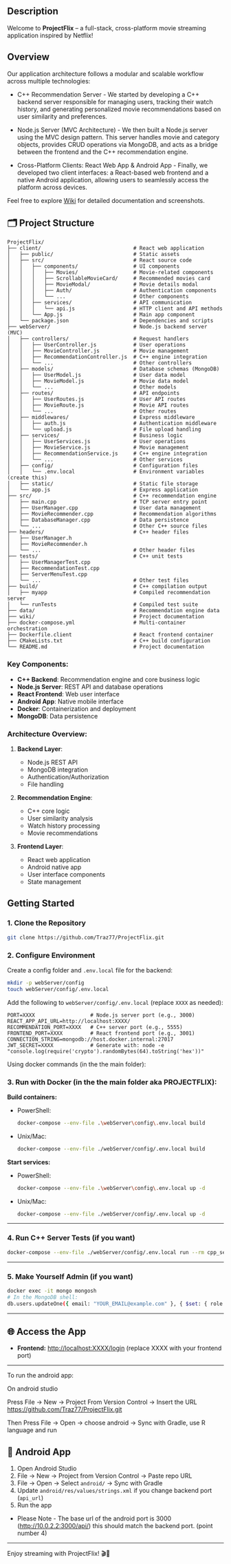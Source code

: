 ## Description

Welcome to **ProjectFlix** – a full-stack, cross-platform movie streaming application inspired by Netflix! 

## Overview

Our application architecture follows a modular and scalable workflow across multiple technologies:

- C++ Recommendation Server - 
We started by developing a C++ backend server responsible for managing users, tracking their watch history, and generating personalized movie recommendations based on user similarity and preferences.

- Node.js Server (MVC Architecture) - 
We then built a Node.js server using the MVC design pattern. This server handles movie and category objects, provides CRUD operations via MongoDB, and acts as a bridge between the frontend and the C++ recommendation engine.

- Cross-Platform Clients: React Web App & Android App - 
Finally, we developed two client interfaces: a React-based web frontend and a native Android application, allowing users to seamlessly access the platform across devices.

Feel free to explore [Wiki](wiki/) for detailed documentation and screenshots.

## 🗂️ Project Structure
```
ProjectFlix/
├── client/                              # React web application 
│   ├── public/                          # Static assets
│   ├── src/                             # React source code
│   │   ├── components/                  # UI components
│   │   │   ├── Movies/                  # Movie-related components
│   │   │   ├── ScrollableMovieCard/     # Recommended movies card
│   │   │   ├── MovieModal/              # Movie details modal
│   │   │   ├── Auth/                    # Authentication components
│   │   │   └── ...                      # Other components
│   │   ├── services/                    # API communication
│   │   │   └── api.js                   # HTTP client and API methods
│   │   └── App.js                       # Main app component
│   └── package.json                     # Dependencies and scripts
├── webServer/                           # Node.js backend server (MVC)
│   ├── controllers/                     # Request handlers
│   │   ├── UserController.js            # User operations
│   │   ├── MovieController.js           # Movie management
│   │   ├── RecommendationController.js  # C++ engine integration
│   │   └── ...                          # Other controllers
│   ├── models/                          # Database schemas (MongoDB)
│   │   ├── UserModel.js                 # User data model
│   │   ├── MovieModel.js                # Movie data model
│   │   └── ...                          # Other models
│   ├── routes/                          # API endpoints
│   │   ├── UserRoutes.js                # User API routes
│   │   ├── MovieRoute.js                # Movie API routes
│   │   └── ...                          # Other routes
│   ├── middlewares/                     # Express middleware
│   │   ├── auth.js                      # Authentication middleware
│   │   └── upload.js                    # File upload handling
│   ├── services/                        # Business logic
│   │   ├── UserServices.js              # User operations
│   │   ├── MovieService.js              # Movie management
│   │   ├── RecommendationService.js     # C++ engine integration
│   │   └── ...                          # Other services
│   ├── config/                          # Configuration files
│   │   └── .env.local                   # Environment variables (create this)
│   ├── static/                          # Static file storage
│   └── app.js                           # Express application
├── src/                                 # C++ recommendation engine
│   ├── main.cpp                         # TCP server entry point
│   ├── UserManager.cpp                  # User data management
│   ├── MovieRecommender.cpp             # Recommendation algorithms
│   ├── DatabaseManager.cpp              # Data persistence
│   └── ...                              # Other C++ source files
├── headers/                             # C++ header files
│   ├── UserManager.h
│   ├── MovieRecommender.h
│   └── ...                              # Other header files
├── tests/                               # C++ unit tests
│   ├── UserManagerTest.cpp
│   ├── RecommendationTest.cpp
│   ├── ServerMenuTest.cpp
│   └── ...                              # Other test files
├── build/                               # C++ compilation output
│   ├── myapp                            # Compiled recommendation server
│   └── runTests                         # Compiled test suite
├── data/                                # Recommendation engine data
├── wiki/                                # Project documentation
├── docker-compose.yml                   # Multi-container orchestration
├── Dockerfile.client                    # React frontend container
├── CMakeLists.txt                       # C++ build configuration
└── README.md                            # Project documentation
```

### Key Components:

- **C++ Backend**: Recommendation engine and core business logic
- **Node.js Server**: REST API and database operations
- **React Frontend**: Web user interface
- **Android App**: Native mobile interface
- **Docker**: Containerization and deployment
- **MongoDB**: Data persistence

### Architecture Overview:

1. **Backend Layer**:
   - Node.js REST API
   - MongoDB integration
   - Authentication/Authorization
   - File handling

3. **Recommendation Engine**:
   - C++ core logic
   - User similarity analysis
   - Watch history processing
   - Movie recommendations

3. **Frontend Layer**:
   - React web application
   - Android native app
   - User interface components
   - State management

## Getting Started

### 1. Clone the Repository

```sh
git clone https://github.com/Traz77/ProjectFlix.git
```

### 2. Configure Environment

Create a config folder and `.env.local` file for the backend:

```sh
mkdir -p webServer/config
touch webServer/config/.env.local
```

Add the following to `webServer/config/.env.local` (replace `XXXX` as needed):

```env
PORT=XXXX                  # Node.js server port (e.g., 3000)
REACT_APP_API_URL=http://localhost:XXXX/
RECOMMENDATION_PORT=XXXX   # C++ server port (e.g., 5555)
FRONTEND_PORT=XXXX         # React frontend port (e.g., 3001)
CONNECTION_STRING=mongodb://host.docker.internal:27017
JWT_SECRET=XXXX            # Generate with: node -e "console.log(require('crypto').randomBytes(64).toString('hex'))"
```

Using docker commands (in the the main folder): 

### 3. Run with Docker (in the the main folder aka PROJECTFLIX):

**Build containers:**

- PowerShell:
  ```sh
  docker-compose --env-file .\webServer\config\.env.local build
  ```
- Unix/Mac:
  ```sh
  docker-compose --env-file ./webServer/config/.env.local build
  ```

**Start services:**

- PowerShell:
  ```sh
  docker-compose --env-file .\webServer\config\.env.local up -d
  ```
- Unix/Mac:
  ```sh
  docker-compose --env-file ./webServer/config/.env.local up -d
  ```

---
### 4. Run C++ Server Tests (if you want)

```sh
docker-compose --env-file ./webServer/config/.env.local run --rm cpp_server ./runTests
```

---

### 5. Make Yourself Admin (if you want)

```sh
docker exec -it mongo mongosh
# In the MongoDB shell:
db.users.updateOne({ email: "YOUR_EMAIL@example.com" }, { $set: { role: "admin" } })
```

---
## 🌐 Access the App

- **Frontend:** [http://localhost:XXXX/login](http://localhost:XXXX/login) (replace XXXX with your frontend port)

---

To run the android app: 

On android studio

Press File -> New -> Project From Version Control -> Insert the URL https://github.com/Traz77/ProjectFlix.git

Then Press File -> Open -> choose android -> Sync with Gradle, use R language and run 

## 📱 Android App

1. Open Android Studio
2. File → New → Project from Version Control → Paste repo URL
3. File → Open → Select `android/` → Sync with Gradle
4. Update `android/res/values/strings.xml` if you change backend port (`api_url`)
5. Run the app

- Please Note - The base url of the android port is 3000 (http://10.0.2.2:3000/api/) this should match the backend port. (point number 4)

---


Enjoy streaming with ProjectFlix! 🎬🍿

